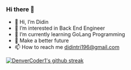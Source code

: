 ### Hi there 👋


<!-- **didintri196/didintri196** is a ✨ _special_ ✨ repository because its `README.md` (this file) appears on your GitHub profile. -->
- 👋 Hi, I’m Didin
- 👀 I’m interested in Back End Engineer
- 🌱 I’m currently learning GoLang Programming
- 💞️ Make a better future
- 📫 How to reach me didintri196@gmail.com

[![DenverCoder1's github streak](https://github-readme-streak-stats.herokuapp.com/?user=didintri196&theme=blue-green)](https://github.com/DenverCoder1/github-readme-streak-stats)
